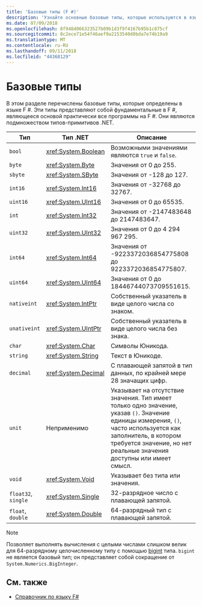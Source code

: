 ```yaml
---
title: 'Базовые типы (F #)'
description: 'Узнайте основные базовые типы, которые используются в языке F #.'
ms.date: 07/09/2018
ms.openlocfilehash: 8f948d066323527b09b1d3f9f4167b95b1c875cf
ms.sourcegitcommit: 8c2ece71e54f46aef9a2153540d0bda7e74b19a9
ms.translationtype: MT
ms.contentlocale: ru-RU
ms.lasthandoff: 09/11/2018
ms.locfileid: "44368129"
---
```

# <a name="basic-types"></a>Базовые типы

В этом разделе перечислены базовые типы, которые определены в языке F #. Эти типы представляют собой фундаментальные в F #, являющееся основой практически все программы на F #. Они являются подмножеством типов-примитивов .NET.

|Тип|Тип .NET|Описание|
|----|---------|-----------|
|`bool`|<xref:System.Boolean>|Возможными значениями являются `true` и `false`.|
|`byte`|<xref:System.Byte>|Значения от 0 до 255.|
|`sbyte`|<xref:System.SByte>|Значения от -128 до 127.|
|`int16`|<xref:System.Int16>|Значения от -32768 до 32767.|
|`uint16`|<xref:System.UInt16>|Значения от 0 до 65535.|
|`int`|<xref:System.Int32>|Значения от -2147483648 до 2147483647.|
|`uint32`|<xref:System.UInt32>|Значения от 0 до 4 294 967 295.|
|`int64`|<xref:System.Int64>|Значения от -9223372036854775808 до 9223372036854775807.|
|`uint64`|<xref:System.UInt64>|Значения от 0 до 18446744073709551615.|
|`nativeint`|<xref:System.IntPtr>|Собственный указатель в виде целого числа со знаком.|
|`unativeint`|<xref:System.UIntPtr>|Собственный указатель в виде целого числа без знака.|
|`char`|<xref:System.Char>|Символы Юникода.|
|`string`|<xref:System.String>|Текст в Юникоде.|
|`decimal`|<xref:System.Decimal>|С плавающей запятой в тип данных, по крайней мере 28 значащих цифр.|
|`unit`|Неприменимо|Указывает на отсутствие значения. Тип имеет только одно значение, указав `()`. Значение единицы измерения, `()`, часто используется как заполнитель, в котором требуется значение, но нет реальные значения доступны или имеет смысл.|
|`void`|<xref:System.Void>|Указывает без типа или значения.|
|`float32`, `single`|<xref:System.Single>|32-разрядное число с плавающей запятой.|
|`float`, `double`|<xref:System.Double>|64-разрядный тип с плавающей запятой.|

>[!NOTE]
Позволяет выполнять вычисления с целыми числами слишком велик для 64-разрядному целочисленному типу с помощью [bigint](https://msdn.microsoft.com/library/dc8be18d-4042-46c4-b136-2f21a84f6efa) типа. `bigint` не является базовый тип; он представляет собой сокращение от `System.Numerics.BigInteger`.

## <a name="see-also"></a>См. также

- [Справочник по языку F#](index.md)
